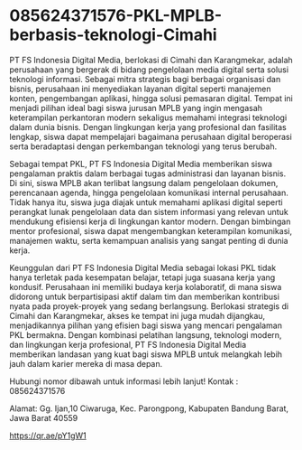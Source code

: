 # 085624371576-PKL-MPLB-berbasis-teknologi-Cimahi
PT FS Indonesia Digital Media, berlokasi di Cimahi dan Karangmekar, adalah perusahaan yang bergerak di bidang pengelolaan media digital serta solusi teknologi informasi. Sebagai mitra strategis bagi berbagai organisasi dan bisnis, perusahaan ini menyediakan layanan digital seperti manajemen konten, pengembangan aplikasi, hingga solusi pemasaran digital. Tempat ini menjadi pilihan ideal bagi siswa jurusan MPLB yang ingin mengasah keterampilan perkantoran modern sekaligus memahami integrasi teknologi dalam dunia bisnis. Dengan lingkungan kerja yang profesional dan fasilitas lengkap, siswa dapat mempelajari bagaimana perusahaan digital beroperasi serta beradaptasi dengan perkembangan teknologi yang terus berubah.

Sebagai tempat PKL, PT FS Indonesia Digital Media memberikan siswa pengalaman praktis dalam berbagai tugas administrasi dan layanan bisnis. Di sini, siswa MPLB akan terlibat langsung dalam pengelolaan dokumen, perencanaan agenda, hingga pengelolaan komunikasi internal perusahaan. Tidak hanya itu, siswa juga diajak untuk memahami aplikasi digital seperti perangkat lunak pengelolaan data dan sistem informasi yang relevan untuk mendukung efisiensi kerja di lingkungan kantor modern. Dengan bimbingan mentor profesional, siswa dapat mengembangkan keterampilan komunikasi, manajemen waktu, serta kemampuan analisis yang sangat penting di dunia kerja.

Keunggulan dari PT FS Indonesia Digital Media sebagai lokasi PKL tidak hanya terletak pada kesempatan belajar, tetapi juga suasana kerja yang kondusif. Perusahaan ini memiliki budaya kerja kolaboratif, di mana siswa didorong untuk berpartisipasi aktif dalam tim dan memberikan kontribusi nyata pada proyek-proyek yang sedang berlangsung. Berlokasi strategis di Cimahi dan Karangmekar, akses ke tempat ini juga mudah dijangkau, menjadikannya pilihan yang efisien bagi siswa yang mencari pengalaman PKL bermakna. Dengan kombinasi pelatihan langsung, teknologi modern, dan lingkungan kerja profesional, PT FS Indonesia Digital Media memberikan landasan yang kuat bagi siswa MPLB untuk melangkah lebih jauh dalam karier mereka di masa depan.

Hubungi nomor dibawah untuk informasi lebih lanjut!
Kontak :
085624371576

Alamat:
Gg. Ijan,10 Ciwaruga, Kec. Parongpong, Kabupaten Bandung Barat, Jawa Barat 40559

https://qr.ae/pY1gW1

